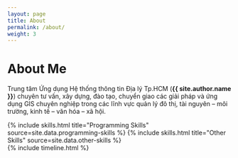 ```yaml
---
layout: page
title: About
permalink: /about/
weight: 3
---
```


# **About Me**
Trung tâm Ứng dụng Hệ thống thông tin Địa lý Tp.HCM (**{{ site.author.name }}**) chuyên tư vấn, xây dựng, đào tạo, chuyển giao các giải pháp và ứng dụng GIS chuyên nghiệp trong các lĩnh vực quản lý đô thị, tài nguyên – môi trường, kinh tế – văn hóa – xã hội.

<div class="row">
{% include skills.html title="Programming Skills" source=site.data.programming-skills %}
{% include skills.html title="Other Skills" source=site.data.other-skills %}
</div>

<div class="row">
{% include timeline.html %}
</div>
